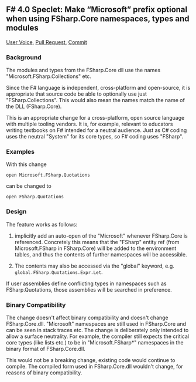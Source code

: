 
## F# 4.0 Speclet: Make “Microsoft” prefix optional when using FSharp.Core namespaces, types and modules

[User Voice](https://fslang.uservoice.com/forums/245727-f-language/suggestions/6107641-make-microsoft-prefix-optional-when-using-core-f), 
[Pull Request](https://visualfsharp.codeplex.com/SourceControl/network/forks/dsyme/cleanup/contribution/7456), 
[Commit](https://github.com/dotnet/fsharp/commit/51d7b62c820e8212d470bb35bd74b6d4bbb37fa6)

### Background

The modules and types from the FSharp.Core dll use the names "Microsoft.FSharp.Collections" etc.

Since the F# language is independent, cross-platform and open-source, it is appropriate that source 
code be able to optionally use just "FSharp.Collections". This would also mean the names match the name 
of the DLL (FSharp.Core). 

This is an appropriate change for a cross-platform, open source language with multiple tooling vendors. It is, 
for example, relevant to educators writing textbooks on F# intended for a neutral audience. Just as C# coding 
uses the neutral "System" for its core types, so F# coding uses "FSharp".


### Examples

With this change

    open Microsoft.FSharp.Quotations

can be changed to 

    open FSharp.Quotations


### Design

The feature works as follows:

1. implicitly add an auto-open of the "Microsoft" whenever FSharp.Core is referenced. Concretely 
    this means that the "FSharp" entity ref (from Microsoft.FSharp in FSharp.Core) will be added 
    to the environment tables, and thus the contents of further namespaces will be accessible.  

2. The contents may also be accessed via the "global" keyword, e.g. ``global.FSharp.Quotations.Expr.Let``.  

If user assemblies define conflicting types in namespaces such as FSharp.Quotations, those assemblies will 
be searched in preference.


### Binary Compatibility 

The change doesn't affect binary compatibility and doesn't change FSharp.Core.dll. "Microsoft" namespaces are 
still used in FSharp.Core and can be seen in stack traces etc.  The change is deliberately only intended 
to allow a surface neutrality. For example, the compiler still expects the critical 
core types (like lists etc.) to be in "Microsoft.FSharp*" namespaces in the binary format of FSharp.Core.dll.

This would not be a breaking change, existing code would continue to compile. The compiled form used 
in FSharp.Core.dll wouldn't change, for reasons of binary compatibility.

